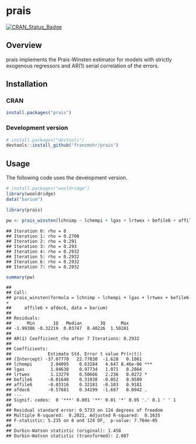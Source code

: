 
prais
=====

[![CRAN\_Status\_Badge](https://www.r-pkg.org/badges/version/prais)](https://cran.r-project.org/package=prais)

Overview
--------

prais implements the Prais-Winsten estimator for models with strictly exogenous regressors and AR(1) serial correlation of the errors.

Installation
------------

### CRAN

``` r
install.packages("prais")
```

### Development version

``` r
# install.packages("devtools")
devtools::install_github("franzmohr/prais")
```

Usage
-----

The following code uses the development version.

``` r
# install.packages("wooldridge")
library(wooldridge) 
data("barium")

library(prais)

pw <- prais_winsten(lchnimp ~ lchempi + lgas + lrtwex + befile6 + affile6 + afdec6, data = barium)
```

    ## Iteration 0: rho = 0
    ## Iteration 1: rho = 0.2708
    ## Iteration 2: rho = 0.291
    ## Iteration 3: rho = 0.293
    ## Iteration 4: rho = 0.2932
    ## Iteration 5: rho = 0.2932
    ## Iteration 6: rho = 0.2932
    ## Iteration 7: rho = 0.2932

``` r
summary(pw)
```

    ## 
    ## Call:
    ## prais_winsten(formula = lchnimp ~ lchempi + lgas + lrtwex + befile6 + 
    ##     affile6 + afdec6, data = barium)
    ## 
    ## Residuals:
    ##      Min       1Q   Median       3Q      Max 
    ## -1.99386 -0.32219  0.03747  0.40226  1.50281 
    ## 
    ## AR(1) Coefficient rho after 7 Iterations: 0.2932
    ## 
    ## Coefficients:
    ##              Estimate Std. Error t value Pr(>|t|)    
    ## (Intercept) -37.07770   22.77830  -1.628   0.1061    
    ## lchempi       2.94095    0.63284   4.647 8.46e-06 ***
    ## lgas          1.04638    0.97734   1.071   0.2864    
    ## lrtwex        1.13279    0.50666   2.236   0.0272 *  
    ## befile6      -0.01648    0.31938  -0.052   0.9589    
    ## affile6      -0.03316    0.32181  -0.103   0.9181    
    ## afdec6       -0.57681    0.34199  -1.687   0.0942 .  
    ## ---
    ## Signif. codes:  0 '***' 0.001 '**' 0.01 '*' 0.05 '.' 0.1 ' ' 1
    ## 
    ## Residual standard error: 0.5733 on 124 degrees of freedom
    ## Multiple R-squared:  0.2021, Adjusted R-squared:  0.1635 
    ## F-statistic: 5.235 on 6 and 124 DF,  p-value: 7.764e-05
    ## 
    ## Durbin-Watson statistic (original): 1.458 
    ## Durbin-Watson statistic (transformed): 2.087
